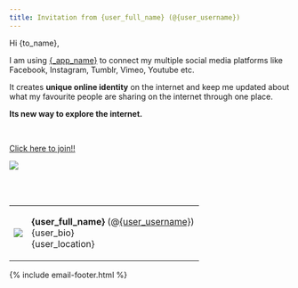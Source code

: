 ```yaml
---
title: Invitation from {user_full_name} (@{user_username})
---
```


Hi {to_name},

I am using [{_app_name}]({_app_base_url}) to connect  my multiple social media platforms like Facebook, Instagram, Tumblr, Vimeo, Youtube etc.

It creates **unique online identity** on the internet and keep me updated about what my favourite people are sharing on the internet through one place.

**Its new way to explore the internet.**

<br>

<a class="btn btn-block" href="{_app_base_url}/?invited_by='.{user_username}">Click here to join!!</a>
<br>

<a href="{_app_base_url}/?invited_by={user_username}"><img src="https://s3.amazonaws.com/postmaster.rime/attachments/20140718-183105_Untitled-5.png"></a>

<br>
<br>

<div class="media">
  <table>
    <tbody>
      <tr>
        <td class="media-object"><img class="img-circle" src="{user_profile_image_url}"></td>
        <td>
          <p>
            <strong>{user_full_name}</strong> (@<a href="{_app_base_url}/@{user_username}">{user_username}</a>)<br>
            {user_bio}<br>
            {user_location}
          </p>
        </td>
      </tr>
    </tbody>
  </table>
</div>

{% include email-footer.html %}